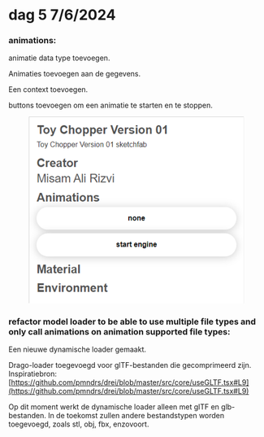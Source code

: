 # dag 5 7/6/2024

### animations:&#x20;

&#x20;animatie data type toevoegen.

Animaties toevoegen aan de gegevens.&#x20;

Een context toevoegen.&#x20;

buttons toevoegen om een animatie te starten en te stoppen.

<figure><img src="../.gitbook/assets/image (4).png" alt=""><figcaption></figcaption></figure>

### refactor model loader to be able to use multiple file types  and only call animations on animation supported file types:&#x20;

Een nieuwe dynamische loader gemaakt.&#x20;

Drago-loader toegevoegd voor glTF-bestanden die gecomprimeerd zijn. Inspiratiebron: [https://github.com/pmndrs/drei/blob/master/src/core/useGLTF.tsx#L9](https://github.com/pmndrs/drei/blob/master/src/core/useGLTF.tsx#L9)

Op dit moment werkt de dynamische loader alleen met glTF en glb-bestanden. In de toekomst zullen andere bestandstypen worden toegevoegd, zoals stl, obj, fbx, enzovoort.





